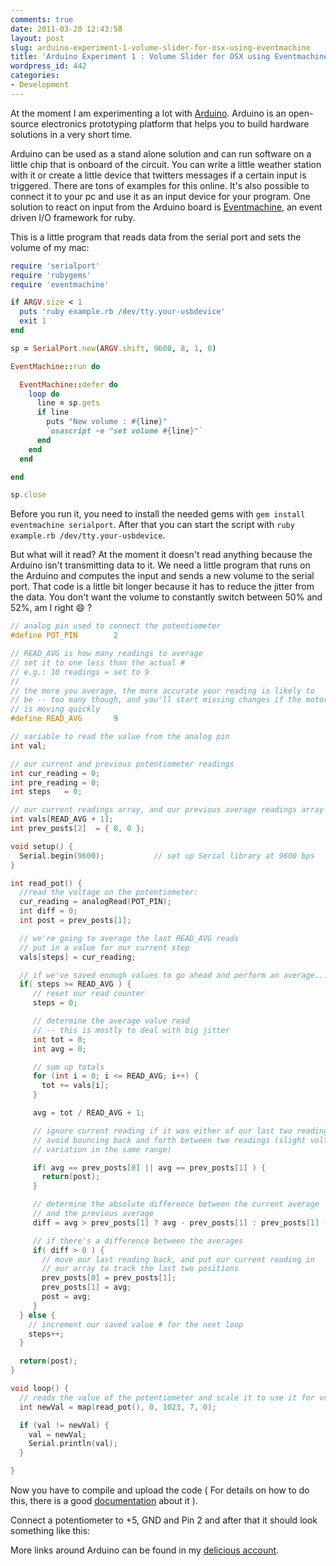 ```yaml
---
comments: true
date: 2011-03-20 12:43:58
layout: post
slug: arduino-experiment-1-volume-slider-for-osx-using-eventmachine
title: 'Arduino Experiment 1 : Volume Slider for OSX using Eventmachine'
wordpress_id: 442
categories:
- Development
---
```


At the moment I am experimenting a lot with [Arduino](http://www.arduino.cc/).
Arduino is an open-source electronics prototyping platform that helps you to
build hardware solutions in a very short time.

Arduino can be used as a stand alone solution and can run software on a little
chip that is onboard of the circuit. You can write a little weather station
with it or create a little device that twitters messages if a certain input is
triggered. There are tons of examples for this online. It's also possible to
connect it to your pc and use it as an input device for your program.  One
solution to react on input from the Arduino board is
[Eventmachine](https://github.com/eventmachine/eventmachine/wiki), an event
driven I/O framework for ruby.

This is a little program that reads data from the serial port and sets the
volume of my mac:

``` ruby
require 'serialport'
require 'rubygems'
require 'eventmachine'

if ARGV.size < 1
  puts 'ruby example.rb /dev/tty.your-usbdevice'
  exit 1
end

sp = SerialPort.new(ARGV.shift, 9600, 8, 1, 0)

EventMachine::run do

  EventMachine::defer do
    loop do
      line = sp.gets
      if line
        puts "New volume : #{line}"
        `osascript -e "set volume #{line}"`
      end
    end
  end

end

sp.close
```

Before you run it, you need to install the needed gems with `gem install
eventmachine serialport`. After that you can start the script with
`ruby example.rb /dev/tty.your-usbdevice`.

But what will it read? At the moment it doesn't read anything because the
Arduino isn't transmitting data to it. We need a little program that runs on
the Arduino and computes the input and sends a new volume to the serial port.
That code is a little bit longer because it has to reduce the jitter from the
data. You don't want the volume to constantly switch between 50% and 52%, am I
right :smile: ?

``` cpp
// analog pin used to connect the potentiometer
#define POT_PIN        2

// READ_AVG is how many readings to average
// set it to one less than the actual #
// e.g.: 10 readings = set to 9
//
// the more you average, the more accurate your reading is likely to
// be -- too many though, and you'll start missing changes if the motor
// is moving quickly
#define READ_AVG       9

// variable to read the value from the analog pin
int val;

// our current and previous potentiometer readings
int cur_reading = 0;
int pre_reading = 0;
int steps   = 0;

// our current readings array, and our previous average readings array
int vals[READ_AVG + 1];
int prev_posts[2]  = { 0, 0 };

void setup() {
  Serial.begin(9600);           // set up Serial library at 9600 bps
}

int read_pot() {
  //read the voltage on the potentiometer:
  cur_reading = analogRead(POT_PIN);
  int diff = 0;
  int post = prev_posts[1];

  // we're going to average the last READ_AVG reads
  // put in a value for our current step
  vals[steps] = cur_reading;

  // if we've saved enough values to go ahead and perform an average...
  if( steps >= READ_AVG ) {
     // reset our read counter
     steps = 0;

     // determine the average value read
     // -- this is mostly to deal with big jitter
     int tot = 0;
     int avg = 0;

     // sum up totals
     for (int i = 0; i <= READ_AVG; i++) {
       tot += vals[i];
     }

     avg = tot / READ_AVG + 1;

     // ignore current reading if it was either of our last two readings
     // avoid bouncing back and forth between two readings (slight voltage
     // variation in the same range)

     if( avg == prev_posts[0] || avg == prev_posts[1] ) {
       return(post);
     }

     // determine the absolute difference between the current average
     // and the previous average
     diff = avg > prev_posts[1] ? avg - prev_posts[1] : prev_posts[1] - avg;

     // if there's a difference between the averages
     if( diff > 0 ) {
       // move our last reading back, and put our current reading in
       // our array to track the last two positions
       prev_posts[0] = prev_posts[1];
       prev_posts[1] = avg;
       post = avg;
     }
  } else {
    // increment our saved value # for the next loop
    steps++;
  }

  return(post);
}

void loop() {
  // reads the value of the potentiometer and scale it to use it for volumes (between 0 and 7)
  int newVal = map(read_pot(), 0, 1023, 7, 0);

  if (val != newVal) {
    val = newVal;
    Serial.println(val);
  }

}
```

Now you have to compile and upload the code ( For details on how to do this,
there is a good [documentation](http://arduino.cc/en/Guide/HomePage) about it
).

Connect a potentiometer to +5, GND and Pin 2 and after that it should look
something like this:

More links around Arduino can be found in my [delicious account](http://www.delicious.com/bitboxer/arduino).
